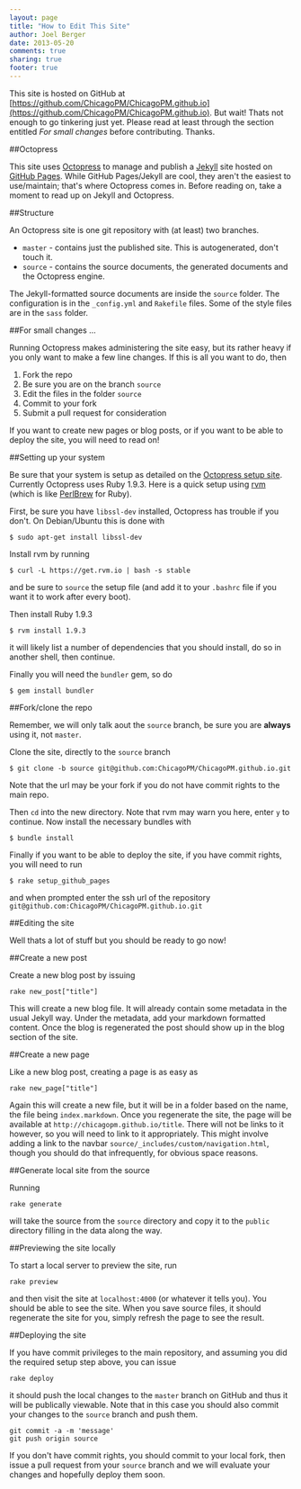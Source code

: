 ```yaml
---
layout: page
title: "How to Edit This Site"
author: Joel Berger
date: 2013-05-20
comments: true
sharing: true
footer: true
---
```


This site is hosted on GitHub at [https://github.com/ChicagoPM/ChicagoPM.github.io](https://github.com/ChicagoPM/ChicagoPM.github.io). But wait! Thats not enough to go tinkering just yet. Please read at least through the section entitled _For small changes_ before contributing. Thanks.

##Octopress

This site uses [Octopress](http://octopress.org/) to manage and publish a [Jekyll](http://github.com/mojombo/jekyll) site hosted on [GitHub Pages](http://pages.github.com/). While GitHub Pages/Jekyll are cool, they aren't the easiest to use/maintain; that's where Octopress comes in. Before reading on, take a moment to read up on Jekyll and Octopress.

##Structure

An Octopress site is one git repository with (at least) two branches.

* `master` - contains just the published site. This is autogenerated, don't touch it.
* `source` - contains the source documents, the generated documents and the Octopress engine.

The Jekyll-formatted source documents are inside the `source` folder. The configuration is in the `_config.yml` and `Rakefile` files. Some of the style files are in the `sass` folder.

##For small changes ...

Running Octopress makes administering the site easy, but its rather heavy if you only want to make a few line changes. If this is all you want to do, then

1. Fork the repo
2. Be sure you are on the branch `source`
3. Edit the files in the folder `source`
4. Commit to your fork
5. Submit a pull request for consideration

If you want to create new pages or blog posts, or if you want to be able to deploy the site, you will need to read on!

##Setting up your system

Be sure that your system is setup as detailed on the [Octopress setup site](http://octopress.org/docs/setup/). Currently Octopress uses Ruby 1.9.3. Here is a quick setup using [rvm](https://rvm.io/) (which is like [PerlBrew](http://perlbrew.pl/) for Ruby).

First, be sure you have `libssl-dev` installed, Octopress has trouble if you don't. On Debian/Ubuntu this is done with

    $ sudo apt-get install libssl-dev

Install rvm by running

    $ curl -L https://get.rvm.io | bash -s stable

and be sure to `source` the setup file (and add it to your `.bashrc` file if you want it to work after every boot).

Then install Ruby 1.9.3

    $ rvm install 1.9.3

it will likely list a number of dependencies that you should install, do so in another shell, then continue.

Finally you will need the `bundler` gem, so do

    $ gem install bundler

##Fork/clone the repo

Remember, we will only talk aout the `source` branch, be sure you are **always** using it, not `master`.

Clone the site, directly to the `source` branch

    $ git clone -b source git@github.com:ChicagoPM/ChicagoPM.github.io.git

Note that the url may be your fork if you do not have commit rights to the main repo.

Then `cd` into the new directory. Note that rvm may warn you here, enter `y` to continue. Now install the necessary bundles with 

    $ bundle install

Finally if you want to be able to deploy the site, if you have commit rights, you will need to run

    $ rake setup_github_pages

and when prompted enter the ssh url of the repository `git@github.com:ChicagoPM/ChicagoPM.github.io.git`

##Editing the site

Well thats a lot of stuff but you should be ready to go now!

##Create a new post

Create a new blog post by issuing 

    rake new_post["title"]

This will create a new blog file. It will already contain some metadata in the usual Jekyll way. Under the metadata, add your markdown formatted content. Once the blog is regenerated the post should show up in the blog section of the site.

##Create a new page

Like a new blog post, creating a page is as easy as

    rake new_page["title"]

Again this will create a new file, but it will be in a folder based on the name, the file being `index.markdown`. Once you regenerate the site, the page will be available at `http://chicagopm.github.io/title`. There will not be links to it however, so you will need to link to it appropriately. This might involve adding a link to the navbar `source/_includes/custom/navigation.html`, though you should do that infrequently, for obvious space reasons.

##Generate local site from the source

Running

    rake generate

will take the source from the `source` directory and copy it to the `public` directory filling in the data along the way.

##Previewing the site locally

To start a local server to preview the site, run

    rake preview

and then visit the site at `localhost:4000` (or whatever it tells you). You should be able to see the site. When you save source files, it should regenerate the site for you, simply refresh the page to see the result.

##Deploying the site

If you have commit privileges to the main repository, and assuming you did the required setup step above, you can issue 

    rake deploy

it should push the local changes to the `master` branch on GitHub and thus it will be publically viewable. Note that in this case you should also commit your changes to the `source` branch and push them.

    git commit -a -m 'message'
    git push origin source

If you don't have commit rights, you should commit to your local fork, then issue a pull request from your `source` branch and we will evaluate your changes and hopefully deploy them soon.

